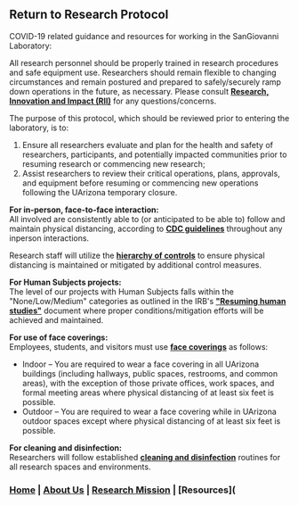 ## Return to Research Protocol  

COVID-19 related guidance and resources for working in the SanGiovanni Laboratory:  

All research personnel should be properly trained in research procedures and safe equipment use. Researchers should remain flexible to changing circumstances and remain postured and prepared to safely/securely ramp down operations in the future, as necessary. Please consult <b><a href="https://research.arizona.edu/covid19/research-restart" target="_blank">Research, Innovation and Impact (RII)</a></b> for any questions/concerns.  

The purpose of this protocol, which should be reviewed prior to entering the laboratory, is to:
1) Ensure all researchers evaluate and plan for the health and safety of researchers, participants, and potentially impacted communities prior to resuming research or commencing new research;
2) Assist researchers to review their critical operations, plans, approvals, and equipment before resuming or commencing new operations following the UArizona temporary closure.
  
<b>For in-person, face-to-face interaction:</b>  
All involved are consistently able to (or anticipated to be able to) follow and maintain physical distancing, according to <b><a href="https://www.cdc.gov/coronavirus/2019-ncov/prevent-getting-sick/social-distancing.html" target="_blank">CDC guidelines</a></b> throughout any inperson
interactions.  

Research staff will utilize the <b><a href="https://www.cdc.gov/niosh/topics/hierarchy/default.html" target="_blank">hierarchy of controls</a></b> to ensure physical distancing is maintained or mitigated by additional control measures.  

<b>For Human Subjects projects:</b>  
The level of our projects with Human Subjects falls within the "None/Low/Medium" categories as outlined in the IRB's <b><a href="https://uarizona.co1.qualtrics.com/CP/File.php?F=F_9yKtXGMfePzV833" target="_blank">"Resuming human studies"</a></b> document where proper conditions/mitigation efforts will be achieved and maintained.

<b>For use of face coverings:</b>  
Employees, students, and visitors must use <b><a href="https://www.cdc.gov/coronavirus/2019-ncov/prevent-getting-sick/diy-cloth-face-coverings.html" target="_blank">face coverings</a></b> as follows:  
* Indoor – You are required to wear a face covering in all UArizona buildings (including hallways, public spaces, restrooms, and common areas), with the exception of those private offices, work spaces, and formal meeting areas where physical distancing of at least six feet is possible.  
* Outdoor – You are required to wear a face covering while in UArizona outdoor spaces except where physical distancing of at least six feet is possible.  

<b>For cleaning and disinfection:</b>  
Researchers will follow established <b><a href="https://www.cdc.gov/coronavirus/2019-ncov/community/disinfecting-building-facility.html" target="_blank">cleaning and disinfection</a></b> routines for all research spaces and environments.  

### [Home](https://dlgeiser.github.io/SanGiovanni-Lab) | [About Us](https://dlgeiser.github.io/SanGiovanni-Lab/About) | [Research Mission](https://dlgeiser.github.io/SanGiovanni-Lab/Mission) | [Resources](
